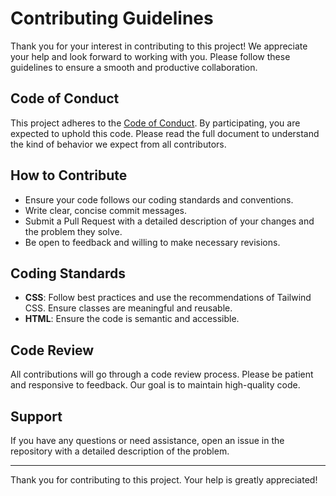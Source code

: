 # Contributing Guidelines

Thank you for your interest in contributing to this project! We appreciate your help and look forward to working with you. Please follow these guidelines to ensure a smooth and productive collaboration.

## Code of Conduct

This project adheres to the [Code of Conduct](CODE_OF_CONDUCT.md). By participating, you are expected to uphold this code. Please read the full document to understand the kind of behavior we expect from all contributors.

## How to Contribute

- Ensure your code follows our coding standards and conventions.
- Write clear, concise commit messages.
- Submit a Pull Request with a detailed description of your changes and the problem they solve.
- Be open to feedback and willing to make necessary revisions.

## Coding Standards

- **CSS**: Follow best practices and use the recommendations of Tailwind CSS. Ensure classes are meaningful and reusable.
- **HTML**: Ensure the code is semantic and accessible.

## Code Review

All contributions will go through a code review process. Please be patient and responsive to feedback. Our goal is to maintain high-quality code.

## Support

If you have any questions or need assistance, open an issue in the repository with a detailed description of the problem.

---

Thank you for contributing to this project. Your help is greatly appreciated!
